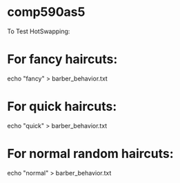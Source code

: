 # comp590as5



To Test HotSwapping:
# For fancy haircuts:
echo "fancy" > barber_behavior.txt

# For quick haircuts:
echo "quick" > barber_behavior.txt

# For normal random haircuts:
echo "normal" > barber_behavior.txt

